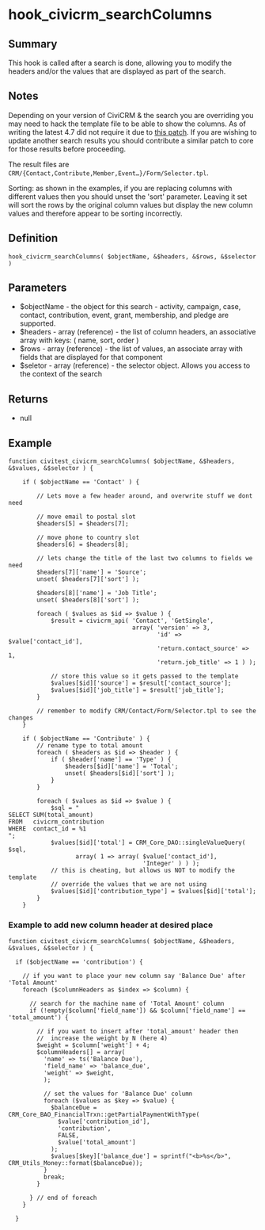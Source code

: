 # hook_civicrm_searchColumns

## Summary

This hook is called after a search is done, allowing you to
modify the headers and/or the values that are displayed as part of the
search.

## Notes

Depending on your version of CiviCRM & the search you are overriding you may need
to hack the template file to be able to show the columns. As of writing the latest
4.7 did not require it due to [this patch](https://github.com/aydun/civicrm-core/commit/4fb5fcf3b17af6c9f5bf49ecc69902c5b0b78c24). If you are wishing to update
another search results you should contribute a similar patch to core for those
results before proceeding.

The result files are
`CRM/{Contact,Contribute,Member,Event…}/Form/Selector.tpl`. 

Sorting: as shown in the examples, if you are replacing columns with
different values then you should unset the 'sort' parameter.  Leaving it
set will sort the rows by the original column values but display the new
column values and therefore appear to be sorting incorrectly.

## Definition

    hook_civicrm_searchColumns( $objectName, &$headers, &$rows, &$selector )

## Parameters

-   $objectName - the object for this search - activity, campaign,
    case, contact, contribution, event, grant, membership, and pledge
    are supported.
-   $headers - array (reference) - the list of column headers, an
    associative array with keys: ( name, sort, order )
-   $rows - array (reference) - the list of values, an associate array
    with fields that are displayed for that component
-   $seletor - array (reference) - the selector object. Allows you
    access to the context of the search

## Returns

-   null

## **Example**

    function civitest_civicrm_searchColumns( $objectName, &$headers,  &$values, &$selector ) {

        if ( $objectName == 'Contact' ) {

            // Lets move a few header around, and overwrite stuff we dont need

            // move email to postal slot
            $headers[5] = $headers[7];

            // move phone to country slot
            $headers[6] = $headers[8];

            // lets change the title of the last two columns to fields we need
            $headers[7]['name'] = 'Source';
            unset( $headers[7]['sort'] );

            $headers[8]['name'] = 'Job Title';
            unset( $headers[8]['sort'] );

            foreach ( $values as $id => $value ) {
                $result = civicrm_api( 'Contact', 'GetSingle',
                                       array( 'version' => 3,
                                              'id' => $value['contact_id'],
                                              'return.contact_source' => 1,
                                              'return.job_title' => 1 ) );

                // store this value so it gets passed to the template
                $values[$id]['source'] = $result['contact_source'];
                $values[$id]['job_title'] = $result['job_title'];
            }

            // remember to modify CRM/Contact/Form/Selector.tpl to see the changes
        }

        if ( $objectName == 'Contribute' ) {
            // rename type to total amount
            foreach ( $headers as $id => $header ) {
                if ( $header['name'] == 'Type' ) {
                    $headers[$id]['name'] = 'Total';
                    unset( $headers[$id]['sort'] );
                }
            }

            foreach ( $values as $id => $value ) {
                $sql = "
    SELECT SUM(total_amount)
    FROM   civicrm_contribution
    WHERE  contact_id = %1
    ";
                $values[$id]['total'] = CRM_Core_DAO::singleValueQuery( $sql,
                       array( 1 => array( $value['contact_id'],
                                          'Integer' ) ) );
                // this is cheating, but allows us NOT to modify the template
                // override the values that we are not using
                $values[$id]['contribution_type'] = $values[$id]['total'];
            }
        }

### **Example to add new column header at desired place**

    function civitest_civicrm_searchColumns( $objectName, &$headers,  &$values, &$selector ) {

      if ($objectName == 'contribution') {

        // if you want to place your new column say 'Balance Due' after 'Total Amount'
        foreach ($columnHeaders as $index => $column) {

          // search for the machine name of 'Total Amount' column
          if (!empty($column['field_name']) && $column['field_name'] == 'total_amount') {

            // if you want to insert after 'total_amount' header then
            //  increase the weight by N (here 4)
            $weight = $column['weight'] + 4;
            $columnHeaders[] = array(
              'name' => ts('Balance Due'),
              'field_name' => 'balance_due',
              'weight' => $weight,
              );

              // set the values for 'Balance Due' column
              foreach ($values as $key => $value) {
                $balanceDue = CRM_Core_BAO_FinancialTrxn::getPartialPaymentWithType(
                  $value['contribution_id'],
                  'contribution',
                  FALSE,
                  $value['total_amount']
                );
                $values[$key]['balance_due'] = sprintf("<b>%s</b>", CRM_Utils_Money::format($balanceDue));
              }
              break;
            }

          } // end of foreach
        }

      }
